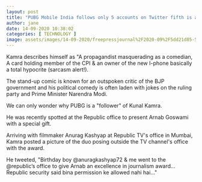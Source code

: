 ```yaml
---
layout: post
title: "PUBG Mobile India follows only 5 accounts on Twitter fifth is a propagandist masquerading as a comedian "
author: jane 
date: 14-09-2020 10:38:02 
categories: [ TECHNOLOGY ] 
image: assets/images/14-09-2020/freepressjournal%2F2020-09%2F5dd21d85-52d5-4fd0-89cd-9d0090c73ad7%2Fpubg_file.jpg
---
```

Kamra describes himself as "A propagandist masquerading as a comedian, A card holding member of the CPI & an owner of the new I-phone basically a total hypocrite (sarcasm alert!).

The stand-up comic is known for an outspoken critic of the BJP government and his political comedy is often laden with jokes on the ruling party and Prime Minister Narendra Modi.

We can only wonder why PUBG is a "follower" of Kunal Kamra.

He was recently spotted at the Republic office to present Arnab Goswami with a special gift.

Arriving with filmmaker Anurag Kashyap at Republic TV's office in Mumbai, Kamra posted a picture of the duo posing outside the TV channel's office with the award.

He tweeted, "Birthday boy @anuragkashyap72 & me went to the @republic’s office to give Arnab an excellence in journalism award... Republic security said bina permission ke allowed nahi hai..."